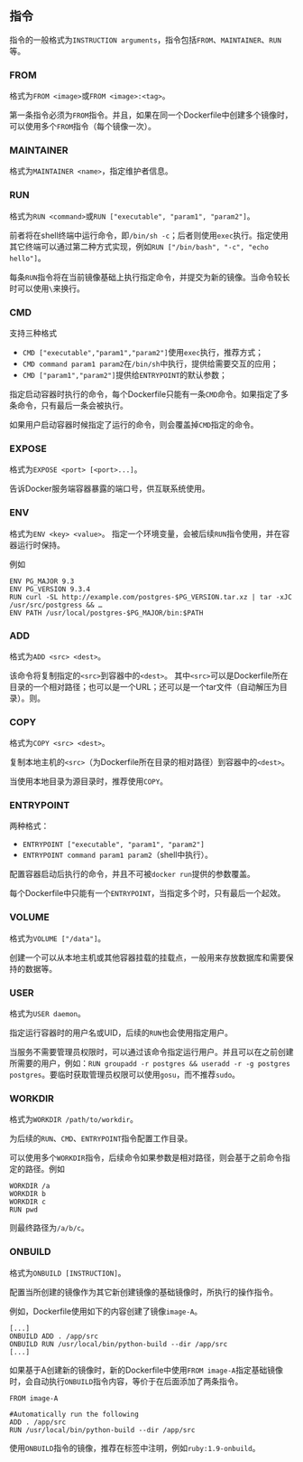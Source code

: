 ## 指令
指令的一般格式为`INSTRUCTION arguments`，指令包括`FROM`、`MAINTAINER`、`RUN`等。

### FROM
格式为`FROM <image>`或`FROM <image>:<tag>`。

第一条指令必须为`FROM`指令。并且，如果在同一个Dockerfile中创建多个镜像时，可以使用多个`FROM`指令（每个镜像一次）。

### MAINTAINER
格式为`MAINTAINER <name>`，指定维护者信息。

### RUN
格式为`RUN <command>`或`RUN ["executable", "param1", "param2"]`。

前者将在shell终端中运行命令，即`/bin/sh -c`；后者则使用`exec`执行。指定使用其它终端可以通过第二种方式实现，例如`RUN ["/bin/bash", "-c", "echo hello"]`。

每条`RUN`指令将在当前镜像基础上执行指定命令，并提交为新的镜像。当命令较长时可以使用`\`来换行。

### CMD
支持三种格式
* `CMD ["executable","param1","param2"]`使用`exec`执行，推荐方式；
* `CMD command param1 param2`在`/bin/sh`中执行，提供给需要交互的应用；
* `CMD ["param1","param2"]`提供给`ENTRYPOINT`的默认参数；


指定启动容器时执行的命令，每个Dockerfile只能有一条`CMD`命令。如果指定了多条命令，只有最后一条会被执行。

如果用户启动容器时候指定了运行的命令，则会覆盖掉`CMD`指定的命令。

### EXPOSE
格式为`EXPOSE <port> [<port>...]`。

告诉Docker服务端容器暴露的端口号，供互联系统使用。

### ENV
格式为`ENV <key> <value>`。
指定一个环境变量，会被后续`RUN`指令使用，并在容器运行时保持。

例如
```
ENV PG_MAJOR 9.3
ENV PG_VERSION 9.3.4
RUN curl -SL http://example.com/postgres-$PG_VERSION.tar.xz | tar -xJC /usr/src/postgress && …
ENV PATH /usr/local/postgres-$PG_MAJOR/bin:$PATH
```

### ADD
格式为`ADD <src> <dest>`。

该命令将复制指定的`<src>`到容器中的`<dest>`。
其中`<src>`可以是Dockerfile所在目录的一个相对路径；也可以是一个URL；还可以是一个tar文件（自动解压为目录）。则。

### COPY
格式为`COPY <src> <dest>`。

复制本地主机的`<src>`（为Dockerfile所在目录的相对路径）到容器中的`<dest>`。

当使用本地目录为源目录时，推荐使用`COPY`。

### ENTRYPOINT
两种格式：
* `ENTRYPOINT ["executable", "param1", "param2"]`
* `ENTRYPOINT command param1 param2`（shell中执行）。

配置容器启动后执行的命令，并且不可被`docker run`提供的参数覆盖。

每个Dockerfile中只能有一个`ENTRYPOINT`，当指定多个时，只有最后一个起效。

### VOLUME
格式为`VOLUME ["/data"]`。

创建一个可以从本地主机或其他容器挂载的挂载点，一般用来存放数据库和需要保持的数据等。

### USER
格式为`USER daemon`。

指定运行容器时的用户名或UID，后续的`RUN`也会使用指定用户。

当服务不需要管理员权限时，可以通过该命令指定运行用户。并且可以在之前创建所需要的用户，例如：`RUN groupadd -r postgres && useradd -r -g postgres postgres`。要临时获取管理员权限可以使用`gosu`，而不推荐`sudo`。

### WORKDIR
格式为`WORKDIR /path/to/workdir`。

为后续的`RUN`、`CMD`、`ENTRYPOINT`指令配置工作目录。

可以使用多个`WORKDIR`指令，后续命令如果参数是相对路径，则会基于之前命令指定的路径。例如
```
WORKDIR /a
WORKDIR b
WORKDIR c
RUN pwd
```
则最终路径为`/a/b/c`。

### ONBUILD
格式为`ONBUILD [INSTRUCTION]`。

配置当所创建的镜像作为其它新创建镜像的基础镜像时，所执行的操作指令。

例如，Dockerfile使用如下的内容创建了镜像`image-A`。
```
[...]
ONBUILD ADD . /app/src
ONBUILD RUN /usr/local/bin/python-build --dir /app/src
[...]
```

如果基于A创建新的镜像时，新的Dockerfile中使用`FROM image-A`指定基础镜像时，会自动执行`ONBUILD`指令内容，等价于在后面添加了两条指令。
```
FROM image-A

#Automatically run the following
ADD . /app/src
RUN /usr/local/bin/python-build --dir /app/src
```

使用`ONBUILD`指令的镜像，推荐在标签中注明，例如`ruby:1.9-onbuild`。

